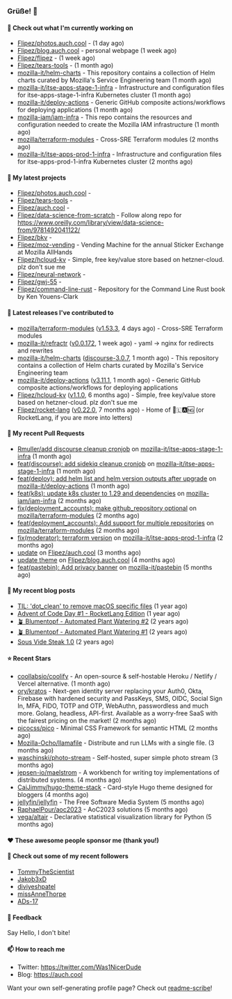 ### Grüße! 👋

#### 👷 Check out what I'm currently working on

- [Flipez/photos.auch.cool](https://github.com/Flipez/photos.auch.cool) -  (1 day ago)
- [Flipez/blog.auch.cool](https://github.com/Flipez/blog.auch.cool) - personal webpage (1 week ago)
- [Flipez/flipez](https://github.com/Flipez/flipez) -  (1 week ago)
- [Flipez/tears-tools](https://github.com/Flipez/tears-tools) -  (1 month ago)
- [mozilla-it/helm-charts](https://github.com/mozilla-it/helm-charts) - This repository contains a collection of Helm charts curated by Mozilla&#39;s Service Engineering team (1 month ago)
- [mozilla-it/itse-apps-stage-1-infra](https://github.com/mozilla-it/itse-apps-stage-1-infra) - Infrastructure and configuration files for itse-apps-stage-1-infra Kubernetes cluster (1 month ago)
- [mozilla-it/deploy-actions](https://github.com/mozilla-it/deploy-actions) - Generic GitHub composite actions/workflows for deploying applications (1 month ago)
- [mozilla-iam/iam-infra](https://github.com/mozilla-iam/iam-infra) - This repo contains the resources and configuration needed to create the Mozilla IAM infrastructure (1 month ago)
- [mozilla/terraform-modules](https://github.com/mozilla/terraform-modules) - Cross-SRE Terraform modules (2 months ago)
- [mozilla-it/itse-apps-prod-1-infra](https://github.com/mozilla-it/itse-apps-prod-1-infra) - Infrastructure and configuration files for itse-apps-prod-1-infra Kubernetes cluster  (2 months ago)

#### 🌱 My latest projects

- [Flipez/photos.auch.cool](https://github.com/Flipez/photos.auch.cool) - 
- [Flipez/tears-tools](https://github.com/Flipez/tears-tools) - 
- [Flipez/auch.cool](https://github.com/Flipez/auch.cool) - 
- [Flipez/data-science-from-scratch](https://github.com/Flipez/data-science-from-scratch) - Follow along repo for https://www.oreilly.com/library/view/data-science-from/9781492041122/
- [Flipez/bkv](https://github.com/Flipez/bkv) - 
- [Flipez/moz-vending](https://github.com/Flipez/moz-vending) - Vending Machine for the annual Sticker Exchange at Mozilla AllHands
- [Flipez/hcloud-kv](https://github.com/Flipez/hcloud-kv) - Simple, free key/value store based on hetzner-cloud. plz don&#39;t sue me
- [Flipez/neural-network](https://github.com/Flipez/neural-network) - 
- [Flipez/gwj-55](https://github.com/Flipez/gwj-55) - 
- [Flipez/command-line-rust](https://github.com/Flipez/command-line-rust) - Repository for the Command Line Rust book by Ken Youens-Clark


#### 🔭 Latest releases I've contributed to

- [mozilla/terraform-modules](https://github.com/mozilla/terraform-modules) ([v1.53.3](https://github.com/mozilla/terraform-modules/releases/tag/v1.53.3), 4 days ago) - Cross-SRE Terraform modules
- [mozilla-it/refractr](https://github.com/mozilla-it/refractr) ([v0.0.172](https://github.com/mozilla-it/refractr/releases/tag/v0.0.172), 1 week ago) - yaml -&gt; nginx for redirects and rewrites
- [mozilla-it/helm-charts](https://github.com/mozilla-it/helm-charts) ([discourse-3.0.7](https://github.com/mozilla-it/helm-charts/releases/tag/discourse-3.0.7), 1 month ago) - This repository contains a collection of Helm charts curated by Mozilla&#39;s Service Engineering team
- [mozilla-it/deploy-actions](https://github.com/mozilla-it/deploy-actions) ([v3.11.1](https://github.com/mozilla-it/deploy-actions/releases/tag/v3.11.1), 1 month ago) - Generic GitHub composite actions/workflows for deploying applications
- [Flipez/hcloud-kv](https://github.com/Flipez/hcloud-kv) ([v1.1.0](https://github.com/Flipez/hcloud-kv/releases/tag/v1.1.0), 6 months ago) - Simple, free key/value store based on hetzner-cloud. plz don&#39;t sue me
- [Flipez/rocket-lang](https://github.com/Flipez/rocket-lang) ([v0.22.0](https://github.com/Flipez/rocket-lang/releases/tag/v0.22.0), 7 months ago) - Home of 🚀🇱🅰🆖 (or RocketLang, if you are more into letters)

#### 🔨 My recent Pull Requests

- [Rmuller/add discourse cleanup cronjob](https://github.com/mozilla-it/itse-apps-stage-1-infra/pull/134) on [mozilla-it/itse-apps-stage-1-infra](https://github.com/mozilla-it/itse-apps-stage-1-infra) (1 month ago)
- [feat(discourse): add sidekiq cleanup cronjob](https://github.com/mozilla-it/itse-apps-stage-1-infra/pull/133) on [mozilla-it/itse-apps-stage-1-infra](https://github.com/mozilla-it/itse-apps-stage-1-infra) (1 month ago)
- [feat(deploy): add helm list and helm version outputs after upgrade](https://github.com/mozilla-it/deploy-actions/pull/29) on [mozilla-it/deploy-actions](https://github.com/mozilla-it/deploy-actions) (1 month ago)
- [feat(k8s): update k8s cluster to 1.29 and dependencies](https://github.com/mozilla-iam/iam-infra/pull/321) on [mozilla-iam/iam-infra](https://github.com/mozilla-iam/iam-infra) (2 months ago)
- [fix(deployment_accounts): make github_repository optional](https://github.com/mozilla/terraform-modules/pull/152) on [mozilla/terraform-modules](https://github.com/mozilla/terraform-modules) (2 months ago)
- [feat(deployment_accounts): Add support for multiple repositories](https://github.com/mozilla/terraform-modules/pull/150) on [mozilla/terraform-modules](https://github.com/mozilla/terraform-modules) (2 months ago)
- [fix(moderator): terraform version](https://github.com/mozilla-it/itse-apps-prod-1-infra/pull/127) on [mozilla-it/itse-apps-prod-1-infra](https://github.com/mozilla-it/itse-apps-prod-1-infra) (2 months ago)
- [update](https://github.com/Flipez/auch.cool/pull/1) on [Flipez/auch.cool](https://github.com/Flipez/auch.cool) (3 months ago)
- [update theme](https://github.com/Flipez/blog.auch.cool/pull/58) on [Flipez/blog.auch.cool](https://github.com/Flipez/blog.auch.cool) (4 months ago)
- [feat(pastebin): Add privacy banner](https://github.com/mozilla-it/pastebin/pull/17) on [mozilla-it/pastebin](https://github.com/mozilla-it/pastebin) (5 months ago)

#### 📜 My recent blog posts

- [TIL: &#39;dot_clean&#39; to remove macOS specific files](https://auch.cool/posts/2023/til-dot-clean/) (1 year ago)
- [Advent of Code Day #1 - RocketLang Edition](https://auch.cool/posts/2022/aoc-day-1/) (1 year ago)
- [🪴 Blumentopf - Automated Plant Watering #2](https://auch.cool/posts/2022/blumentopf-2/) (2 years ago)
- [🪴 Blumentopf - Automated Plant Watering #1](https://auch.cool/posts/2022/blumentopf-1/) (2 years ago)
- [Sous Vide Steak 1.0](https://auch.cool/posts/2021/sous-vide/sous-vide-steak-1.0/) (2 years ago)

#### ⭐ Recent Stars

- [coollabsio/coolify](https://github.com/coollabsio/coolify) - An open-source &amp; self-hostable Heroku / Netlify / Vercel alternative. (1 month ago)
- [ory/kratos](https://github.com/ory/kratos) - Next-gen identity server replacing your Auth0, Okta, Firebase with hardened security and PassKeys, SMS, OIDC, Social Sign In, MFA, FIDO, TOTP and OTP, WebAuthn, passwordless and much more. Golang, headless, API-first. Available as a worry-free SaaS with the fairest pricing on the market! (2 months ago)
- [picocss/pico](https://github.com/picocss/pico) - Minimal CSS Framework for semantic HTML (2 months ago)
- [Mozilla-Ocho/llamafile](https://github.com/Mozilla-Ocho/llamafile) - Distribute and run LLMs with a single file. (3 months ago)
- [waschinski/photo-stream](https://github.com/waschinski/photo-stream) - Self-hosted, super simple photo stream (3 months ago)
- [jepsen-io/maelstrom](https://github.com/jepsen-io/maelstrom) - A workbench for writing toy implementations of distributed systems. (4 months ago)
- [CaiJimmy/hugo-theme-stack](https://github.com/CaiJimmy/hugo-theme-stack) - Card-style Hugo theme designed for bloggers (4 months ago)
- [jellyfin/jellyfin](https://github.com/jellyfin/jellyfin) - The Free Software Media System (5 months ago)
- [RaphaelPour/aoc2023](https://github.com/RaphaelPour/aoc2023) - AoC2023 solutions (5 months ago)
- [vega/altair](https://github.com/vega/altair) - Declarative statistical visualization library for Python (5 months ago)

#### ❤️ These awesome people sponsor me (thank you!)


#### 👯 Check out some of my recent followers

- [TommyTheScientist](https://github.com/TommyTheScientist)
- [Jakob3xD](https://github.com/Jakob3xD)
- [diviyeshpatel](https://github.com/diviyeshpatel)
- [missAnneThorpe](https://github.com/missAnneThorpe)
- [ADs-17](https://github.com/ADs-17)

#### 💬 Feedback

Say Hello, I don't bite!

#### 📫 How to reach me

- Twitter: https://twitter.com/Was1NicerDude
- Blog: https://auch.cool

Want your own self-generating profile page? Check out [readme-scribe](https://github.com/muesli/readme-scribe)!
